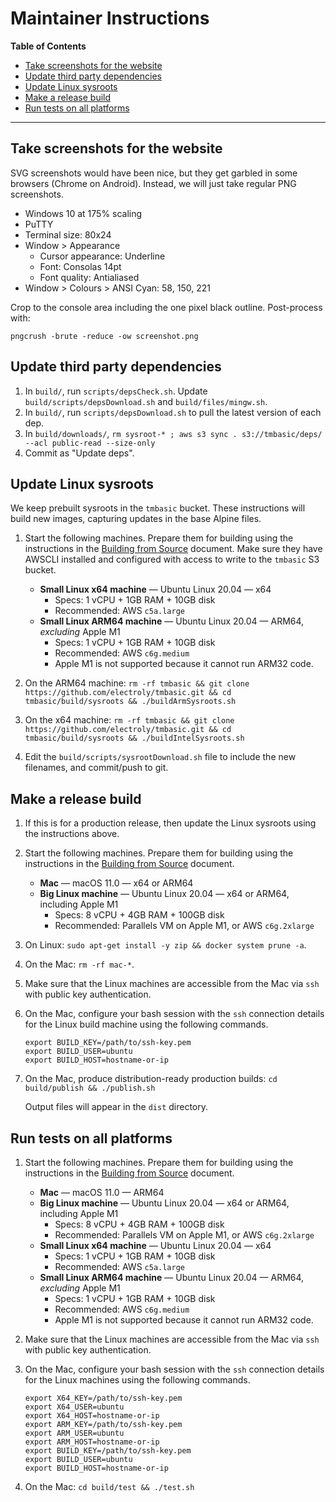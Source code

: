 # Maintainer Instructions

<!-- update the table of contents with: doctoc --github maintainer-instructions.md -->
<!-- START doctoc generated TOC please keep comment here to allow auto update -->
<!-- DON'T EDIT THIS SECTION, INSTEAD RE-RUN doctoc TO UPDATE -->
**Table of Contents**

- [Take screenshots for the website](#take-screenshots-for-the-website)
- [Update third party dependencies](#update-third-party-dependencies)
- [Update Linux sysroots](#update-linux-sysroots)
- [Make a release build](#make-a-release-build)
- [Run tests on all platforms](#run-tests-on-all-platforms)

<!-- END doctoc generated TOC please keep comment here to allow auto update -->

___

## Take screenshots for the website
SVG screenshots would have been nice, but they get garbled in some browsers (Chrome on Android). Instead, we will just take regular PNG screenshots.

- Windows 10 at 175% scaling
- PuTTY
- Terminal size: 80x24
- Window > Appearance
    - Cursor appearance: Underline
    - Font: Consolas 14pt
    - Font quality: Antialiased
- Window > Colours > ANSI Cyan: 58, 150, 221

Crop to the console area including the one pixel black outline. Post-process with:

```
pngcrush -brute -reduce -ow screenshot.png
```

## Update third party dependencies

1. In `build/`, run `scripts/depsCheck.sh`. Update `build/scripts/depsDownload.sh` and `build/files/mingw.sh`.
1. In `build/`, run `scripts/depsDownload.sh` to pull the latest version of each dep.
1. In `build/downloads/`, `rm sysroot-* ; aws s3 sync . s3://tmbasic/deps/ --acl public-read --size-only`
1. Commit as "Update deps".

## Update Linux sysroots

We keep prebuilt sysroots in the `tmbasic` bucket. These instructions will build new images, capturing updates in the base Alpine files.

1. Start the following machines. Prepare them for building using the instructions in the [Building from Source](https://github.com/electroly/tmbasic/blob/master/doc/building-from-source.md) document. Make sure they have AWSCLI installed and configured with access to write to the `tmbasic` S3 bucket.

    - **Small Linux x64 machine** &mdash; Ubuntu Linux 20.04 &mdash; x64
        - Specs: 1 vCPU + 1GB RAM + 10GB disk
        - Recommended: AWS `c5a.large`
    - **Small Linux ARM64 machine** &mdash; Ubuntu Linux 20.04 &mdash; ARM64, *excluding* Apple M1
        - Specs: 1 vCPU + 1GB RAM + 10GB disk
        - Recommended: AWS `c6g.medium`
        - Apple M1 is not supported because it cannot run ARM32 code.

1. On the ARM64 machine: `rm -rf tmbasic && git clone https://github.com/electroly/tmbasic.git && cd tmbasic/build/sysroots && ./buildArmSysroots.sh`

1. On the x64 machine: `rm -rf tmbasic && git clone https://github.com/electroly/tmbasic.git && cd tmbasic/build/sysroots && ./buildIntelSysroots.sh`

1. Edit the `build/scripts/sysrootDownload.sh` file to include the new filenames, and commit/push to git.

## Make a release build

1. If this is for a production release, then update the Linux sysroots using the instructions above.

1. Start the following machines. Prepare them for building using the instructions in the [Building from Source](https://github.com/electroly/tmbasic/blob/master/doc/building-from-source.md) document.

    - **Mac** &mdash; macOS 11.0 &mdash; x64 or ARM64
    - **Big Linux machine** &mdash; Ubuntu Linux 20.04 &mdash; x64 or ARM64, including Apple M1
        - Specs: 8 vCPU + 4GB RAM + 100GB disk
        - Recommended: Parallels VM on Apple M1, or AWS `c6g.2xlarge`

1. On Linux: `sudo apt-get install -y zip && docker system prune -a`.

1. On the Mac: `rm -rf mac-*`.

1. Make sure that the Linux machines are accessible from the Mac via `ssh` with public key authentication.

1. On the Mac, configure your bash session with the `ssh` connection details for the Linux build machine using the following commands.

    ```
    export BUILD_KEY=/path/to/ssh-key.pem
    export BUILD_USER=ubuntu
    export BUILD_HOST=hostname-or-ip
    ```

1. On the Mac, produce distribution-ready production builds: `cd build/publish && ./publish.sh`

    Output files will appear in the `dist` directory.

## Run tests on all platforms

1. Start the following machines. Prepare them for building using the instructions in the [Building from Source](https://github.com/electroly/tmbasic/blob/master/doc/building-from-source.md) document.

    - **Mac** &mdash; macOS 11.0 &mdash; ARM64
    - **Big Linux machine** &mdash; Ubuntu Linux 20.04 &mdash; x64 or ARM64, including Apple M1
        - Specs: 8 vCPU + 4GB RAM + 100GB disk
        - Recommended: Parallels VM on Apple M1, or AWS `c6g.2xlarge`
    - **Small Linux x64 machine** &mdash; Ubuntu Linux 20.04 &mdash; x64
        - Specs: 1 vCPU + 1GB RAM + 10GB disk
        - Recommended: AWS `c5a.large`
    - **Small Linux ARM64 machine** &mdash; Ubuntu Linux 20.04 &mdash; ARM64, *excluding* Apple M1
        - Specs: 1 vCPU + 1GB RAM + 10GB disk
        - Recommended: AWS `c6g.medium`
        - Apple M1 is not supported because it cannot run ARM32 code.

1. Make sure that the Linux machines are accessible from the Mac via `ssh` with public key authentication.

1. On the Mac, configure your bash session with the `ssh` connection details for the Linux machines using the following commands.

    ```
    export X64_KEY=/path/to/ssh-key.pem
    export X64_USER=ubuntu
    export X64_HOST=hostname-or-ip
    export ARM_KEY=/path/to/ssh-key.pem
    export ARM_USER=ubuntu
    export ARM_HOST=hostname-or-ip
    export BUILD_KEY=/path/to/ssh-key.pem
    export BUILD_USER=ubuntu
    export BUILD_HOST=hostname-or-ip
    ```

1. On the Mac: `cd build/test && ./test.sh`
